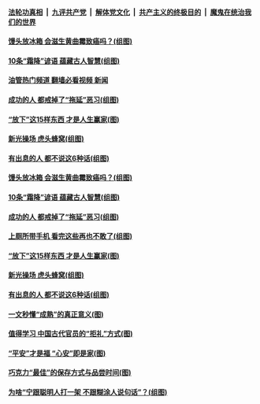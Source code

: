 ####  [法轮功真相](../../../../basic/blob/master/README.md?t=10242131) &nbsp;|&nbsp; [九评共产党](../../../../9ping.md/blob/master/README.md?t=10242131) &nbsp;|&nbsp; [解体党文化](../../../../jtdwh.md/blob/master/README.md?t=10242131)  &nbsp;|&nbsp; [共产主义的终极目的](../../../../gczydzjmd.md/blob/master/README.md?t=10242131) &nbsp;|&nbsp; [魔鬼在统治我们的世界](../../../../mgztzwmdsj.md/blob/master/README.md?t=10242131) 

#### [馒头放冰箱 会滋生黄曲霉致癌吗？(组图)](../pages/p8/1018680.md?t=10242131) 

#### [10条“霜降”谚语 蕴藏古人智慧(组图)](../pages/p8/1019860.md?t=10242131) 

#### [油管热门频道 翻墙必看视频 新闻](http://209.250.226.216:81/youtube.html?10242131)

#### [成功的人 都戒掉了“拖延”恶习(组图)](../pages/p8/1018683.md?t=10242131) 

#### [“放下”这15样东西 才是人生赢家(图)](../pages/p8/1019783.md?t=10242131) 

#### [新光操场 虎头蜂窝(组图)](../pages/p8/1019700.md?t=10242131) 

#### [有出息的人 都不说这6种话(组图)](../pages/p8/1019245.md?t=10242131) 

#### [馒头放冰箱 会滋生黄曲霉致癌吗？(组图)](../pages/p8/1018680.md?t=10242131) 

#### [10条“霜降”谚语 蕴藏古人智慧(组图)](../pages/p8/1019860.md?t=10242131) 

#### [成功的人 都戒掉了“拖延”恶习(组图)](../pages/p8/1018683.md?t=10242131) 


#### [上厕所带手机 看完这些再也不敢了(组图)](../pages/p8/1018830.md?t=10242131) 

#### [“放下”这15样东西 才是人生赢家(图)](../pages/p8/1019783.md?t=10242131) 


#### [新光操场 虎头蜂窝(组图)](../pages/p8/1019700.md?t=10242131) 

#### [有出息的人 都不说这6种话(组图)](../pages/p8/1019245.md?t=10242131) 



#### [一文秒懂“成熟”的真正意义(图)](../pages/p8/1019651.md?t=10242131) 


#### [值得学习 中国古代官员的“拒礼”方式(图)](../pages/p8/1019603.md?t=10242131) 


#### [“平安”才是福 “心安”即是家(图)](../pages/p8/1019611.md?t=10242131) 


#### [巧克力“最佳”的保存方式与品尝时间(图)](../pages/p8/1019571.md?t=10242131) 


#### [为啥“宁跟聪明人打一架 不跟糊涂人说句话”？(组图)](../pages/p8/1017309.md?t=10242131) 

<img src='http://gfw-breaker.win/goodnews/indexes/p8.md' width='0px' height='0px'/>
